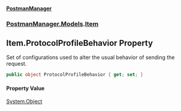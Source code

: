 #### [PostmanManager](PostmanManager.md 'PostmanManager')
### [PostmanManager.Models](PostmanManager.md#PostmanManager.Models 'PostmanManager.Models').[Item](PostmanManager.md#PostmanManager.Models.Item 'PostmanManager.Models.Item')

## Item.ProtocolProfileBehavior Property

Set of configurations used to alter the usual behavior of sending the request.

```csharp
public object ProtocolProfileBehavior { get; set; }
```

#### Property Value
[System.Object](https://docs.microsoft.com/en-us/dotnet/api/System.Object 'System.Object')